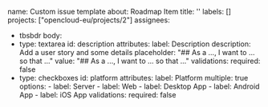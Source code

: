 name: Custom issue template
about: Roadmap Item
title: ''
labels: []
projects: ["opencloud-eu/projects/2"]
assignees:
  - tbsbdr
body:
  - type: textarea
    id: description
    attributes:
      label: Description
      description: Add a user story and some details
      placeholder: "## As a ..., I want to ... so that ..."
      value: "## As a ..., I want to ... so that ..."
    validations:
      required: false
  - type: checkboxes
    id: platform
    attributes:
      label: Platform
      multiple: true
      options:
        - label: Server
        - label: Web
        - label: Desktop App
        - label: Android App
        - label: iOS App
    validations:
      required: false
